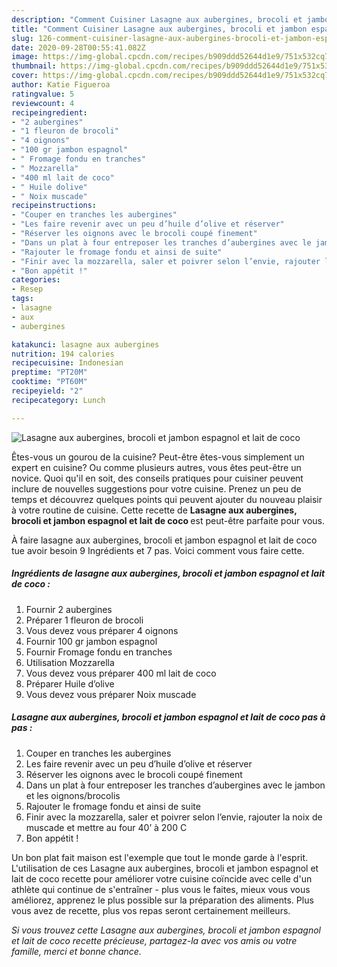 ```yaml
---
description: "Comment Cuisiner Lasagne aux aubergines, brocoli et jambon espagnol et lait de coco"
title: "Comment Cuisiner Lasagne aux aubergines, brocoli et jambon espagnol et lait de coco"
slug: 126-comment-cuisiner-lasagne-aux-aubergines-brocoli-et-jambon-espagnol-et-lait-de-coco
date: 2020-09-28T00:55:41.082Z
image: https://img-global.cpcdn.com/recipes/b909ddd52644d1e9/751x532cq70/lasagne-aux-aubergines-brocoli-et-jambon-espagnol-et-lait-de-coco-photo-principale-de-la-recette.jpg
thumbnail: https://img-global.cpcdn.com/recipes/b909ddd52644d1e9/751x532cq70/lasagne-aux-aubergines-brocoli-et-jambon-espagnol-et-lait-de-coco-photo-principale-de-la-recette.jpg
cover: https://img-global.cpcdn.com/recipes/b909ddd52644d1e9/751x532cq70/lasagne-aux-aubergines-brocoli-et-jambon-espagnol-et-lait-de-coco-photo-principale-de-la-recette.jpg
author: Katie Figueroa
ratingvalue: 5
reviewcount: 4
recipeingredient:
- "2 aubergines"
- "1 fleuron de brocoli"
- "4 oignons"
- "100 gr jambon espagnol"
- " Fromage fondu en tranches"
- " Mozzarella"
- "400 ml lait de coco"
- " Huile dolive"
- " Noix muscade"
recipeinstructions:
- "Couper en tranches les aubergines"
- "Les faire revenir avec un peu d’huile d’olive et réserver"
- "Réserver les oignons avec le brocoli coupé finement"
- "Dans un plat à four entreposer les tranches d’aubergines avec le jambon et les oignons/brocolis"
- "Rajouter le fromage fondu et ainsi de suite"
- "Finir avec la mozzarella, saler et poivrer selon l’envie, rajouter la noix de muscade et mettre au four 40’ à 200 C"
- "Bon appétit !"
categories:
- Resep
tags:
- lasagne
- aux
- aubergines

katakunci: lasagne aux aubergines 
nutrition: 194 calories
recipecuisine: Indonesian
preptime: "PT20M"
cooktime: "PT60M"
recipeyield: "2"
recipecategory: Lunch

---
```



![Lasagne aux aubergines, brocoli et jambon espagnol et lait de coco](https://img-global.cpcdn.com/recipes/b909ddd52644d1e9/751x532cq70/lasagne-aux-aubergines-brocoli-et-jambon-espagnol-et-lait-de-coco-photo-principale-de-la-recette.jpg)

Êtes-vous un gourou de la cuisine? Peut-être êtes-vous simplement un expert en cuisine? Ou comme plusieurs autres, vous êtes peut-être un novice. Quoi qu'il en soit, des conseils pratiques pour cuisiner peuvent inclure de nouvelles suggestions pour votre cuisine. Prenez un peu de temps et découvrez quelques points qui peuvent ajouter du nouveau plaisir à votre routine de cuisine. Cette recette de <strong> Lasagne aux aubergines, brocoli et jambon espagnol et lait de coco </strong> est peut-être parfaite pour vous.

<!--inarticleads1-->

À faire lasagne aux aubergines, brocoli et jambon espagnol et lait de coco tue avoir besoin 9 Ingrédients et 7 pas. Voici comment vous faire cette.

##### Ingrédients de lasagne aux aubergines, brocoli et jambon espagnol et lait de coco :

1. Fournir 2 aubergines
1. Préparer 1 fleuron de brocoli
1. Vous devez vous préparer 4 oignons
1. Fournir 100 gr jambon espagnol
1. Fournir  Fromage fondu en tranches
1. Utilisation  Mozzarella
1. Vous devez vous préparer 400 ml lait de coco
1. Préparer  Huile d’olive
1. Vous devez vous préparer  Noix muscade




<!--inarticleads2-->

##### Lasagne aux aubergines, brocoli et jambon espagnol et lait de coco pas à pas :

1. Couper en tranches les aubergines
1. Les faire revenir avec un peu d’huile d’olive et réserver
1. Réserver les oignons avec le brocoli coupé finement
1. Dans un plat à four entreposer les tranches d’aubergines avec le jambon et les oignons/brocolis
1. Rajouter le fromage fondu et ainsi de suite
1. Finir avec la mozzarella, saler et poivrer selon l’envie, rajouter la noix de muscade et mettre au four 40’ à 200 C
1. Bon appétit !




<!--inarticleads1-->

<p>
Un bon plat fait maison est l'exemple que tout le monde garde à l'esprit. L'utilisation de ces Lasagne aux aubergines, brocoli et jambon espagnol et lait de coco recette pour améliorer votre cuisine coïncide avec celle d'un athlète qui continue de s'entraîner - plus vous le faites, mieux vous vous améliorez, apprenez le plus possible sur la préparation des aliments. Plus vous avez de recette, plus vos repas seront certainement meilleurs.
</p>

<p>
<i>Si vous trouvez cette Lasagne aux aubergines, brocoli et jambon espagnol et lait de coco recette précieuse, partagez-la avec vos amis ou votre famille, merci et bonne chance.</i>
</p>

